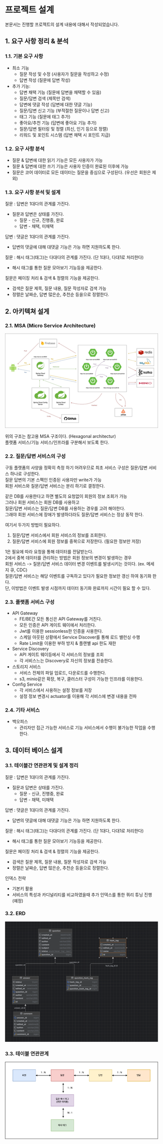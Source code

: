 # 프로젝트 설계

본문서는 진행할 프로젝트의 설계 내용에 대해서 작성되었습니다.  

## 1. 요구 사항 정리 & 분석

### 1.1. 기본 요구 사항
* 최소 기능
    * 질문 작성 및 수정 (사용자가 질문을 작성하고 수정)
    * 답변 작성 (질문에 답변 작성)
* 추가 기능:
    * 답변 채택 기능 (질문에 답변을 채택할 수 있음)
    * 질문/답변 검색 (제목만 검색)
    * 답변에 댓글 작성 (답변에 대한 댓글 기능)
    * 질문/답변 신고 기능 (부적절한 질문이나 답변 신고)
    * 태그 기능 (질문에 태그 추가)
    * 좋아요/추천 기능 (답변에 좋아요 기능 추가)
    * 질문/답변 필터링 및 정렬 (최신, 인기 등으로 정렬)
    * 리워드 및 포인트 시스템 (답변 채택 시 포인트 지급)

### 1.2. 요구 사항 분석
* 질문 & 답변에 대한 읽기 기능은 모든 사용자가 가능
* 질문 & 답변에 대한 쓰기 기능은 사용자 인증이 완료된 이후에 가능
* 질문은 코어 데이터로 모든 데이터는 질문을 중심으로 구성된다. (우선은 회원은 제외)

### 1.3. 요구 사항 분석 및 설계

질문 : 답변은 1대다의 관계를 가진다.
* 질문과 답변은 상태를 가진다.
    * 질문 - 신규, 진행중, 완료
    * 답변 - 채택, 미채택

답변 : 댓글은 1대다의 관계를 가진다.   
- 답변의 댓글에 대해 대댓글 기능은 가능 하면 지원하도록 한다.   

질문 : 해시 태그(태그)는 다대다의 관계를 가진다. (단 1대다, 다대1로 처리한다)   
- 해시 태그를 통한 질문 모아보기 기능등을 제공한다.  

질문은 페이징 처리 & 검색 & 정렬의 기능을 제공한다.  

- 검색은 질문 제목, 질문 내용, 질문 작성자로 검색 가능
- 정렬은 날짜순, 답변 많은순, 추천순 등을으로 정렬한다.

## 2. 아키텍쳐 설게

### 2.1. MSA (Micro Service Architecture)

![intro](../../9_images/msa.jpg)

위의 구조는 참고용 MSA 구조이다. (Hexagonal architectur)  
플랫폼 서비스/기능 서비스/인프라를 구분해서 보도록 한다.  

### 2.2. 질문/답변 서비스의 구성

구동 플랫폼의 사양을 정확히 측정 하기 어려우므로 최초 서비스 구성은 질문/답변 서비스 하나로 구성한다.  
질문 답변의 기본 스펙인 인증된 사용자만 write가 가능  
회원 서비스와 질문/답변 서비스는 분리 하기로 결정한다.

같은 DB를 사용한다고 하면 별도의 요청없이 회원의 정보 조회가 가능  
그러나 회원 서비스는 회원 DB를 사용하고   
질문/답변 서비스는 질문/답변 DB를 사용하는 경우를 고려 해야한다.   
그래야 회원 서비스에 장애가 발생하더라도 질문/답변 서비스는 정상 동작 한다.  

여기서 두가지 방법이 필요하다.
1. 질문/답변 서비스에서 회원 서비스의 정보를 조회한다.
2. 질문/답변 서비스에 회원 정보를 중복으로 저장한다. (필요한 정보만 저장)

1은 필요에 따라 요청을 통해 데이터를 전달받는다.  
2에서 중복 데이터를 관리하는 방법은 회원 정보의 변경이 발생하는 경우   
회원 서비스 -> 질문/답변 서비스 데이터 변경 이벤트를 발생시키는 것이다. (ex. 메세지 큐, CDC)  
질문/답변 서비스는 해당 이벤트를 구독하고 있다가 필요한 정보만 갱신 하여 동기화 한다.  
단, 이방법은 이벤트 발생 시점까지 데이터 동기화 완료까지 시간이 필요 할 수 있다.   

### 2.3. 플랫폼 서비스 구성

* API Gateway
    * FE/BE간 모든 통신은 API Gateway를 거친다.
    * 모든 인증은 API 게이트 웨이에서 처리한다.  
    * Jwt를 이용한 sessionless한 인증을 사용한다.
    * 스케일 아웃된 상황에서 Service Discover를 통해 로드 밸런싱 수행
    * Rate Limit을 이용한 부하 방지 & 플랜별 api 한도 재한
* Service Discovery
    * API 게이트 웨이등에서 각 서비스의 정보를 조회
    * 각 서비스느는 Discovery로 자신의 정보를 전송한다.
* 스토리지 서비스
    * 서비스 전체의 파일 업로드, 다운로드를 수행한다.
    * s3, minio같은 확장, 복구, 클러스터 구성이 가능한 인프라를 이용한다.  
* Config Service
    * 각 서비스에서 사용하는 설정 정보를 저장
    * 설정 정보 변경시 actuator를 이용해 각 서비스에 변경 내용을 전파

### 2.4. 기타 서비스

* 백오피스
    * 관리자만 접근 가능한 서비스로 기능 서비스에서 수행이 불가능한 작업을 수행한다.  

## 3. 데이터 베이스 설계

### 3.1. 테이블간 연관관계 및 설계 정리

질문 : 답변은 1대다의 관계를 가진다.
* 질문과 답변은 상태를 가진다.
    * 질문 - 신규, 진행중, 완료
    * 답변 - 채택, 미채택

답변 : 댓글은 1대다의 관계를 가진다.   
- 답변의 댓글에 대해 대댓글 기능은 가능 하면 지원하도록 한다.   

질문 : 해시 태그(태그)는 다대다의 관계를 가진다. (단 1대다, 다대1로 처리한다)   
- 해시 태그를 통한 질문 모아보기 기능등을 제공한다.  

질문은 페이징 처리 & 검색 & 정렬의 기능을 제공한다.  

- 검색은 질문 제목, 질문 내용, 질문 작성자로 검색 가능
- 정렬은 날짜순, 답변 많은순, 추천순 등을으로 정렬한다.

인덱스 전략
- 기본키 활용
- 서비스의 특성과 카디널리티를 비교하였을때 추가 인덱스를 통한 쿼리 튜닝 진행 (예정)

### 3.2. ERD

![intro](../../9_images/question-service-schema.png)

### 3.3. 테이블 연관관계

![intro](../../9_images/db-relation-graph.png)